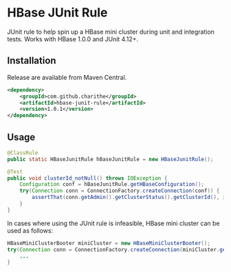 HBase JUnit Rule
=================

JUnit rule to help spin up a HBase mini cluster during unit and integration tests. Works with HBase 1.0.0 and JUnit 4.12+.

Installation
------------

Release are available from Maven Central.

```xml
<dependency>
    <groupId>com.github.charithe</groupId>
    <artifactId>hbase-junit-rule</artifactId>
    <version>1.0.1</version>
</dependency>
```

Usage
-----

```java
@ClassRule
public static HBaseJunitRule hBaseJunitRule = new HBaseJunitRule();

@Test
public void clusterId_notNull() throws IOException {
    Configuration conf = hBaseJunitRule.getHBaseConfiguration();
    try(Connection conn = ConnectionFactory.createConnection(conf)) {
        assertThat(conn.getAdmin().getClusterStatus().getClusterId(), is(notNullValue()));
    }
}
```

In cases where using the JUnit rule is infeasible, HBase mini cluster can be used as follows:

```java
HBaseMiniClusterBooter miniCluster = new HBaseMiniClusterBooter();
try(Connection conn = ConnectionFactory.createConnection(miniCluster.getHBaseConfiguration()){
    ...
}
```

